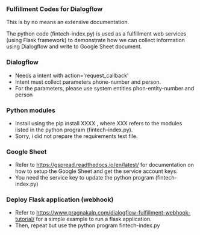 ### Fulfillment Codes for Dialogflow
This is by no means an extensive documentation.

The python code (fintech-index.py) is used as a fulfillment web services (using Flask framework) to demonstrate how we can collect information using Dialogflow and write to Google Sheet document.

### Dialogflow

- Needs a intent with action='request_callback'
- Intent must collect parameters phone-number and person.
- For the parameters, please use system entities phon-entity-number and person

### Python modules

- Install using the pip install XXXX , where XXX refers to the modules listed in the python program (fintech-index.py).
- Sorry, i did not prepare the requirements text file.

### Google Sheet

- Refer to https://gspread.readthedocs.io/en/latest/ for documentation on how to setup the Google Sheet and get the service account keys.
- You need the service key to update the python program (fintech-index.py)

### Deploy Flask application (webhook)

- Refer to https://www.pragnakalp.com/dialogflow-fulfillment-webhook-tutorial/ for a simple example to run a flask application.
- Then, repeat but use the python program fintech-index.py
